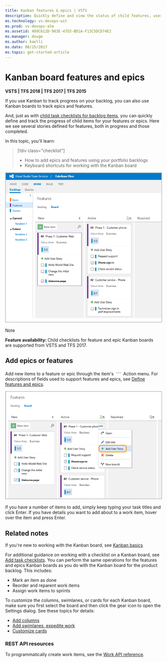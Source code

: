 ```yaml
---
title: Kanban features & epics | VSTS 
description: Quickly define and view the status of child features, user stories, or product backlog items when working in the Kanban features or epic boards in Visual Studio Team Services (VSTS)   
ms.technology: vs-devops-wit
ms.prod: vs-devops-alm
ms.assetid: 489C612D-983E-47D3-BD1A-F13C5DCD74E2  
ms.manager: douge
ms.author: kaelli
ms.date: 08/15/2017
ms.topic: get-started-article
---
```



# Kanban board features and epics  


<b>VSTS | TFS 2018 | TFS 2017 | TFS 2015</b> 


If you use Kanban to track progress on your backlog, you can also use Kanban boards to track epics and features.  

And, just as with [child task checklists for backlog items](add-task-checklists.md), you can quickly define and track the progress of child items for your features or epics. Here we see several stories defined for features, both in progress and those completed.    

In this topic, you'll learn: 
> [!div class="checklist"] 
> * How to add epics and features using your portfolio backlogs    
> * Keyboard shortcuts for working with the Kanban board  


<img src="_img/features-with-stories.png" alt="Web portal, Features Kanban board with several user stories defined" style="border: 2px solid #C3C3C3;" />

>[!NOTE]  
><b>Feature availability: </b>Child checklists for feature and epic Kanban boards are supported from VSTS and TFS 2017.  

## Add epics or features    

Add new items to a feature or epic through the item's ![actions icon](../_img/icons/actions-icon.png) Action menu. For descriptions of fields used to support features and epics, see [Define features and epics](../backlogs/define-features-epics.md). 

<img src="_img/features-add-story.png" alt="Web portal, Feature Kanban board, Open the context menu of a feature to add a story" style="border: 2px solid #C3C3C3;" /> 


If you have a number of items to add, simply keep typing your task titles and click Enter. If you have details you want to add about to a work item, hover over the item and press Enter.  
 

## Related notes

If you're new to working with the Kanban board, see [Kanban basics](kanban-basics.md)

For additional guidance on working with a checklist on a Kanban board, see [Add task checklists](add-task-checklists.md). You can perform the same operations for the features and epics Kanban boards as you do with the Kanban board for the product backlog. This includes:    

- Mark an item as done  
- Reorder and reparent work items  
- Assign work items to sprints   

To customize the columns, swimlanes, or cards for each Kanban board, make sure you first select the board and then click the gear icon to open the Settings dialog. See these topics for details: 

* [Add columns](add-columns.md)  
* [Add swimlanes, expedite work](expedite-work.md)   
* [Customize cards](../customize/customize-cards.md)  


### REST API resources
To programmatically create work items, see the [Work API reference](https://www.visualstudio.com/en-us/integrate/api/wit/batch).  
